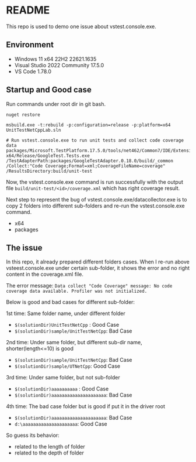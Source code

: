 # README

This repo is used to demo one issue about vstest.console.exe.

## Environment

- Windows 11 x64 22H2 22621.1635
- Visual Studio 2022 Community 17.5.0
- VS Code 1.78.0

## Startup and Good case

Run commands under root dir in git bash.

```shell
nuget restore

msbuild.exe -t:rebuild -p:configuration=release -p:platform=x64 UnitTestNetCppLab.sln

# Run vstest.console.exe to run unit tests and collect code coverage data
packages/Microsoft.TestPlatform.17.5.0/tools/net462/Common7/IDE/Extensions/TestPlatform/vstest.console.exe x64/Release/GoogleTest.Tests.exe /TestAdapterPath:packages/GoogleTestAdapter.0.18.0/build/_common /Collect:"Code Coverage;Format=xml;CoverageFileName=coverage" /ResultsDirectory:build/unit-test
```

Now, the vstest.console.exe command is run successfully with the output file `build/unit-test/<id>/coverage.xml` which has right coverage result.

Next step to represent the bug of vstest.console.exe/datacollector.exe is to copy 2 folders into different sub-folders and re-run the vstest.console.exe command.

- x64
- packages

## The issue

In this repo, it already prepared different folders cases. When I re-run above vsteest.console.exe under certain sub-folder, it shows the error and no right content in the coverage.xml file.

The error message: `Data collect "Code Coverage" message: No code coverage data available. Profiler was not initialized.`

Below is good and bad cases for different sub-folder:

1st time: Same folder name, under different folder
- `$(solutionDir)UnitTestNetCpp` : Good Case
- `$(solutionDir)sample/UnitTestNetCpp`: Bad Case

2nd time: Under same folder, but different sub-dir name, shorter(length<=10) is good
- `$(solutionDir)sample/UnitTestNetCpp`: Bad Case
- `$(solutionDir)sample/UTNetCpp`: Good Case

3rd time: Under same folder, but not sub-folder
- `$(solutionDir)aaaaaaaaaa` : Good Case
- `$(solutionDir)aaaaaaaaaaaaaaaaaaaaa`: Bad Case

4th time: The bad case folder but is good if put it in the driver root
- `$(solutionDir)aaaaaaaaaaaaaaaaaaaaa`: Bad Case
- `d:\aaaaaaaaaaaaaaaaaaaaa`: Good Case

So guess its behavior:
- related to the length of folder
- related to the depth of folder
